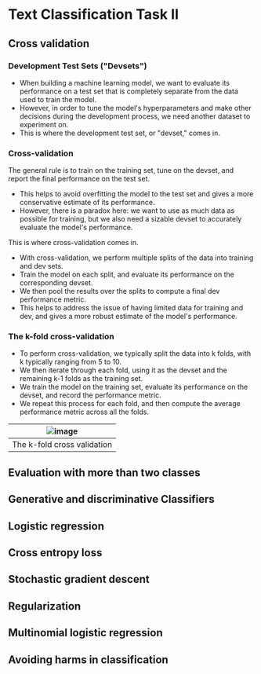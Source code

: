 # Text Classification Task II

## Cross validation

### Development Test Sets ("Devsets")

- When building a machine learning model, we want to evaluate its performance on a test set that is completely separate from the data used to train the model. 
- However, in order to tune the model's hyperparameters and make other decisions during the development process, we need another dataset to experiment on. 
- This is where the development test set, or "devset," comes in.

### Cross-validation
The general rule is to train on the training set, tune on the devset, and report the final performance on the test set. 
- This helps to avoid overfitting the model to the test set and gives a more conservative estimate of its performance. 
- However, there is a paradox here: we want to use as much data as possible for training, but we also need a sizable devset to accurately evaluate the model's performance.

This is where cross-validation comes in. 
- With cross-validation, we perform multiple splits of the data into training and dev sets.
- Train the model on each split, and evaluate its performance on the corresponding devset. 
- We then pool the results over the splits to compute a final dev performance metric. 
- This helps to address the issue of having limited data for training and dev, and gives a more robust estimate of the model's performance.

### The k-fold cross-validation
- To perform cross-validation, we typically split the data into k folds, with k typically ranging from 5 to 10. 
- We then iterate through each fold, using it as the devset and the remaining k-1 folds as the training set. 
- We train the model on the training set, evaluate its performance on the devset, and record the performance metric. 
- We repeat this process for each fold, and then compute the average performance metric across all the folds.

|![image](https://user-images.githubusercontent.com/19381768/228710404-c93b39c9-68ad-4223-a12d-3a5cebbad23e.png)|
|:--:|
|The k-fold cross validation|

## Evaluation with more than two classes

## Generative and discriminative Classifiers
## Logistic regression
## Cross entropy loss
## Stochastic gradient descent
## Regularization
## Multinomial logistic regression
## Avoiding harms in classification
